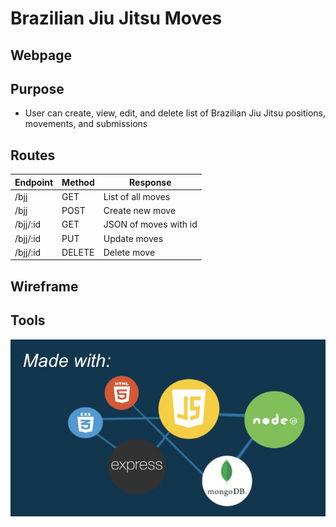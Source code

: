 # **Brazilian Jiu Jitsu Moves**

## Webpage

## Purpose

- User can create, view, edit, and delete list of Brazilian Jiu Jitsu positions, movements, and submissions

## Routes

|Endpoint|Method|Response|
|--------|------|--------|
|/bjj|GET|List of all moves|
|/bjj|POST|Create new move|
|/bjj/:id|GET|JSON of moves with id|
|/bjj/:id|PUT|Update moves|
|/bjj/:id|DELETE|Delete move|

## Wireframe

## Tools
![Example Image](/p2.jpg)
